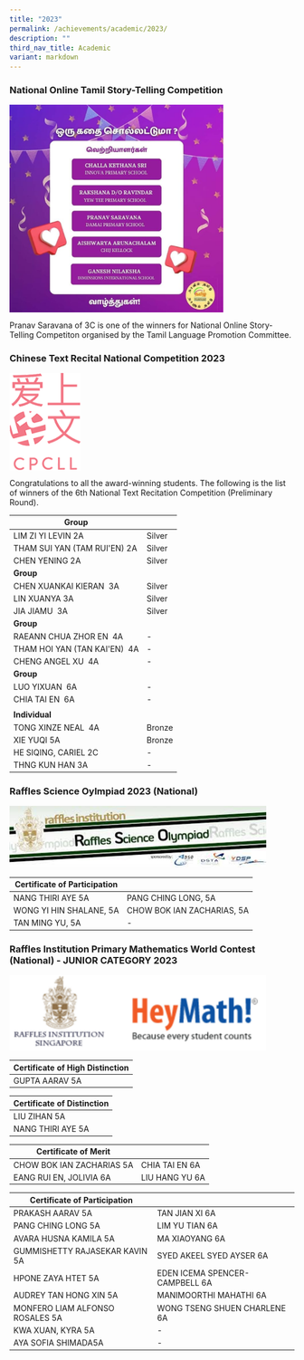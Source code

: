 ```yaml
---
title: "2023"
permalink: /achievements/academic/2023/
description: ""
third_nav_title: Academic
variant: markdown
---
```

### National Online Tamil Story-Telling Competition

<img src="/images/Random/2023/2023%20tamil.png" style="width:75%" align="center">

Pranav Saravana of 3C is one of the winners for National Online Story-Telling Competiton organised by the Tamil Language Promotion Committee.

### Chinese Text Recital National Competition​ 2023

<img src="/images/Random/2023/2023%20cpcll-logo.png" style="width:25%" align="center">

Congratulations to all the award-winning students. The following is the list of winners of the 6th National Text Recitation Competition (Preliminary Round).

| **Group** |  | 
| -------- | -------- | 
| LIM ZI YI LEVIN 2A     |  Silver    |
| THAM SUI YAN (TAM RUI'EN) 2A     | Silver  |
| CHEN YENING​ 2A     | Silver     |
| **Group** |  | 
| CHEN XUANKAI KIERAN​ ​ 3A     | Silver     |
| LIN XUANYA​ 3A     | Silver     |
| JIA JIAMU​ ​ 3A     | Silver     |
| **Group** |  | 
| RAEANN CHUA ZHOR EN​ ​ 4A     | -     |
| THAM HOI YAN (TAN KAI'EN)​ ​ 4A     | -     |
| CHENG ANGEL XU​ ​ 4A     | -     |
| **Group** |  | 
| LUO YIXUAN​ ​ 6A     | -     |
| CHIA TAI EN​ ​ 6A     | -     |
|    |      |
| **Individual** |  | 
| TONG XINZE NEAL​ ​ 4A     | Bronze     |
| XIE YUQI​ 5A    | Bronze     |
| HE SIQING, CARIEL​ 2C    | -     |
| THNG KUN HAN 3A    | -     |

### Raffles Science Oylmpiad 2023 (National)


<img src="/images/2021%2011%2010%20RSO.png" style="width:90%">

| Certificate of Participation |  | 
| -------- | -------- | 
| NANG THIRI AYE 5A     | PANG CHING LONG, 5A     |
| WONG YI HIN SHALANE, 5A     | CHOW BOK IAN ZACHARIAS, 5A   |
| TAN MING YU, 5A     | -     |

### Raffles Institution Primary Mathematics World Contest (National) - JUNIOR CATEGORY 2023

<img src="/images/RIPMWC.png" style="width:90%">


| Certificate of High Distinction |
| -------- | 
| GUPTA AARAV 5A     |

| Certificate of Distinction |
| -------- | 
| LIU ZIHAN 5A     |
| NANG THIRI AYE 5A    |

| Certificate of Merit | |
| -------- | -------- | 
| CHOW BOK IAN ZACHARIAS 5A | CHIA TAI EN 6A |
| EANG RUI EN, JOLIVIA 6A | LIU HANG YU 6A|

| Certificate of Participation | |
| -------- | -------- | 
| PRAKASH AARAV 5A | TAN JIAN XI 6A |
| PANG CHING LONG 5A | LIM YU TIAN  6A |
| AVARA HUSNA KAMILA 5A | MA XIAOYANG 6A |
| GUMMISHETTY RAJASEKAR KAVIN 5A | SYED AKEEL SYED AYSER 6A |
| HPONE ZAYA HTET 5A | EDEN ICEMA SPENCER- CAMPBELL 6A |
| AUDREY TAN HONG XIN 5A | MANIMOORTHI MAHATHI 6A |
| MONFERO LIAM ALFONSO ROSALES 5A | WONG TSENG SHUEN CHARLENE 6A |
| KWA XUAN, KYRA 5A | - |
| AYA SOFIA SHIMADA5A | - |